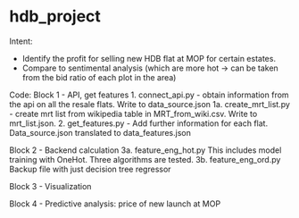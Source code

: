 # hdb_project

Intent: 
- Identify the profit for selling new HDB flat at MOP for certain estates.
- Compare to sentimental analysis (which are more hot -> can be taken from the bid ratio of each plot in the area)


Code:
Block 1 - API, get features
    1. connect_api.py - obtain information from the api on all the resale flats. Write to data_source.json
    1a. create_mrt_list.py - create mrt list from wikipedia table in MRT_from_wiki.csv. Write to mrt_list.json.
    2. get_features.py - Add further information for each flat. Data_source.json translated to data_features.json

    
    

Block 2 - Backend calculation
    3a. feature_eng_hot.py   This includes model training with OneHot. 
    Three algorithms are tested.
    3b. feature_eng_ord.py  Backup file with just decision tree regressor
    

Block 3 - Visualization

Block 4 - Predictive analysis: price of new launch at MOP
